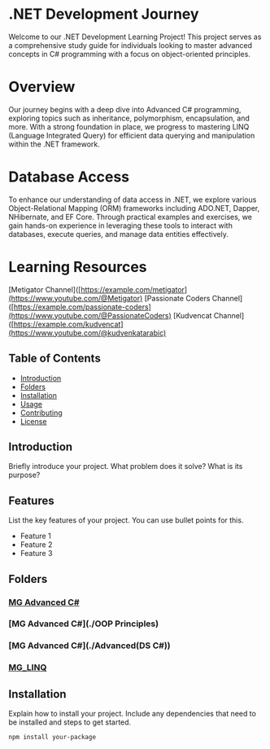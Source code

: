 # .NET Development Journey

Welcome to our .NET Development Learning Project! This project serves as a comprehensive study guide for individuals looking to master advanced concepts in C# programming with a focus on object-oriented principles.

# Overview

Our journey begins with a deep dive into Advanced C# programming, exploring topics such as inheritance, polymorphism, encapsulation, and more. With a strong foundation in place, we progress to mastering LINQ (Language Integrated Query) for efficient data querying and manipulation within the .NET framework.

# Database Access

To enhance our understanding of data access in .NET, we explore various Object-Relational Mapping (ORM) frameworks including ADO.NET, Dapper, NHibernate, and EF Core. Through practical examples and exercises, we gain hands-on experience in leveraging these tools to interact with databases, execute queries, and manage data entities effectively.

# Learning Resources 
[Metigator Channel]([https://example.com/metigator](https://www.youtube.com/@Metigator)
[Passionate Coders Channel]([https://example.com/passionate-coders](https://www.youtube.com/@PassionateCoders)
[Kudvencat Channel]([https://example.com/kudvencat](https://www.youtube.com/@kudvenkatarabic)


## Table of Contents

- [Introduction](#introduction)
- [Folders](#folders)
- [Installation](#installation)
- [Usage](#usage)
- [Contributing](#contributing)
- [License](#license)

## Introduction

Briefly introduce your project. What problem does it solve? What is its purpose?

## Features

List the key features of your project. You can use bullet points for this.

- Feature 1
- Feature 2
- Feature 3

## Folders

### [MG Advanced C#](./Chapters)

### [MG Advanced C#](./OOP Principles)

### [MG Advanced C#](./Advanced(DS C#))

### [MG_LINQ](./LINQ)


## Installation

Explain how to install your project. Include any dependencies that need to be installed and steps to get started.

```bash
npm install your-package
